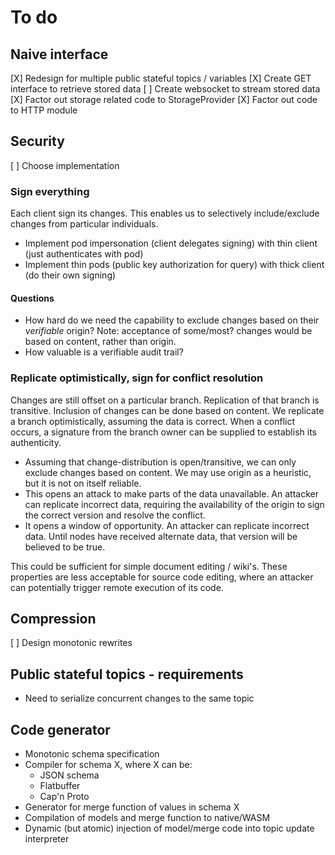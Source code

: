# To do

## Naive interface
[X] Redesign for multiple public stateful topics / variables
[X] Create GET interface to retrieve stored data
[ ] Create websocket to stream stored data
[X] Factor out storage related code to StorageProvider
[X] Factor out code to HTTP module

## Security
[ ] Choose implementation

### Sign everything
Each client sign its changes. This enables us to selectively include/exclude changes from particular individuals. 
- Implement pod impersonation (client delegates signing) with thin client (just authenticates with pod)
- Implement thin pods (public key authorization for query) with thick client (do their own signing)

#### Questions
- How hard do we need the capability to exclude changes based on their _verifiable_ origin?
  Note: acceptance of some/most? changes would be based on content, rather than origin.
- How valuable is a verifiable audit trail?

### Replicate optimistically, sign for conflict resolution
Changes are still offset on a particular branch. Replication of that branch is transitive.
Inclusion of changes can be done based on content. We replicate a branch optimistically, assuming the data is correct.
When a conflict occurs, a signature from the branch owner can be supplied to establish its authenticity.
 
- Assuming that change-distribution is open/transitive, we can only exclude changes based on content. We may use
origin as a heuristic, but it is not on itself reliable.
- This opens an attack to make parts of the data unavailable. An attacker can replicate incorrect data, requiring the
availability of the origin to sign the correct version and resolve the conflict.
- It opens a window of opportunity. An attacker can replicate incorrect data. Until nodes have received alternate data,
that version will be believed to be true.

This could be sufficient for simple document editing / wiki's. These properties are less acceptable for source code
editing, where an attacker can potentially trigger remote execution of its code. 

## Compression
[ ] Design monotonic rewrites

## Public stateful topics - requirements
- Need to serialize concurrent changes to the same topic


## Code generator

- Monotonic schema specification
- Compiler for schema X, where X can be:
    - JSON schema
    - Flatbuffer
    - Cap'n Proto
- Generator for merge function of values in schema X
- Compilation of models and merge function to native/WASM
- Dynamic (but atomic) injection of model/merge code into topic update interpreter